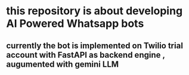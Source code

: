 # this repository is about developing AI Powered Whatsapp bots
##  currently the bot is implemented  on Twilio trial account with FastAPI as backend engine , augumented with gemini LLM 
